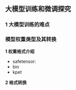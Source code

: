 ## 大模型训练和微调探究

### 1 大模型训练的难点



### 模型权重类型及其转换
**1 权重格式介绍**
- safetensor:
- bin
- kpet

**2 格式转换**


